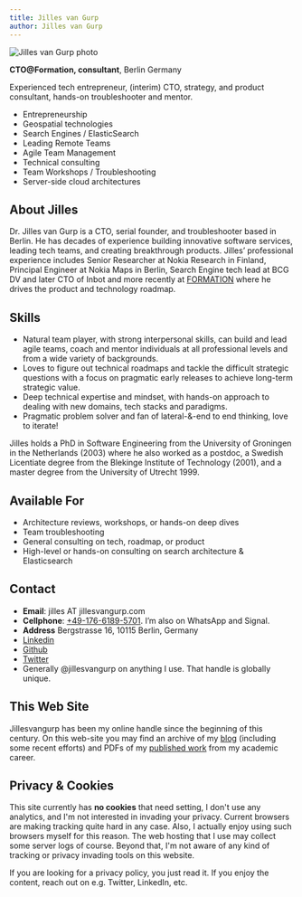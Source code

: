 ```yaml
---
title: Jilles van Gurp
author: Jilles van Gurp
---
```

<img alt="Jilles van Gurp photo" src="https://en.gravatar.com/userimage/227586/42cb1ab09e4b62dd9e71a3cdc65f164f.jpg?size=250" id="selfie"/>

**CTO@Formation, consultant**, Berlin Germany

Experienced tech entrepreneur, (interim) CTO, strategy, and product consultant, hands-on troubleshooter and mentor.

- Entrepreneurship
- Geospatial technologies
- Search Engines / ElasticSearch
- Leading Remote Teams
- Agile Team Management
- Technical consulting
- Team Workshops / Troubleshooting
- Server-side cloud architectures

## About Jilles

Dr. Jilles van Gurp is a CTO, serial founder, and troubleshooter based in Berlin. He has decades of experience building innovative software services, leading tech teams, and creating breakthrough products. Jilles’ professional experience includes Senior Researcher at Nokia Research in Finland, Principal Engineer at Nokia Maps in Berlin, Search Engine tech lead at BCG DV and later CTO of Inbot and more recently at [FORMATION](https://tryformation.com) where he drives the product and technology roadmap.

## Skills

- Natural team player, with strong interpersonal skills, can build and lead agile teams, coach and mentor individuals at all professional levels and from a wide variety of backgrounds.
- Loves to figure out technical roadmaps and tackle the difficult strategic questions with a focus on pragmatic early releases to achieve long-term strategic value.
- Deep technical expertise and mindset, with hands-on approach to dealing with new domains, tech stacks and paradigms.
- Pragmatic problem solver and fan of lateral-&-end to end thinking, love to iterate!

Jilles holds a PhD in Software Engineering from the University of Groningen in the Netherlands (2003) where he also worked as a postdoc, a Swedish Licentiate degree from the Blekinge Institute of Technology (2001), and a master degree from the University of Utrecht 1999.

## Available For

- Architecture reviews, workshops, or hands-on deep dives
- Team troubleshooting
- General consulting on tech, roadmap, or product
- High-level or hands-on consulting on search architecture & Elasticsearch

## Contact

- **Email**: jilles AT jillesvangurp.com
- **Cellphone**: [+49-176-6189-5701](sms://+4917661895701). I’m also on WhatsApp and Signal.
- **Address** Bergstrasse 16, 10115 Berlin, Germany
- [Linkedin](https://linkedin.com/in/jillesvangurp)
- [Github](https://github.com/jillesvangurp)
- [Twitter](https://twitter.com/jillesvangurp)
- Generally @jillesvangurp on anything I use. That handle is globally unique.

## This Web Site

Jillesvangurp has been my online handle since the beginning of this century. On this web-site you may find an archive of my [blog](https://jillesvangurp.com/blog/index.html) (including some recent efforts) and PDFs of my [published work](https://jillesvangurp.com/publications.html) from my academic career.

## Privacy & Cookies

This site currently has **no cookies** that need setting, I don't use any analytics, and I'm not interested in invading your privacy. Current browsers are making tracking quite hard in any case. Also, I actually enjoy using such browsers myself for this reason. The web hosting that I use may collect some server logs of course. Beyond that, I'm not aware of any kind of tracking or privacy invading tools on this website.

If you are looking for a privacy policy, you just read it. If you enjoy the content, reach out on e.g. Twitter, LinkedIn, etc.
